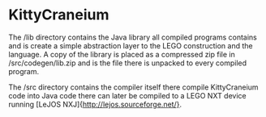 KittyCraneium
=============

The /lib directory contains the Java library all compiled programs contains
and is create a simple abstraction layer to the LEGO construction and the
language. A copy of the library is placed as a compressed zip file in
/src/codegen/lib.zip and is the file there is unpacked to every compiled
program.

The /src directory contains the compiler itself there compile KittyCraneium
code into Java code there can later be compiled to a LEGO NXT device running
[LeJOS NXJ]{http://lejos.sourceforge.net/}.

